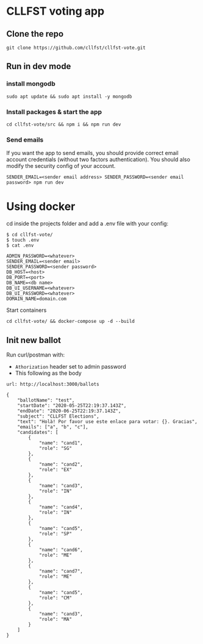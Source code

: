 # CLLFST voting app


## Clone the repo
```
git clone https://github.com/cllfst/cllfst-vote.git
```

## Run in dev mode
### install mongodb
```
sudo apt update && sudo apt install -y mongodb
```

### Install packages & start the app
```
cd cllfst-vote/src && npm i && npm run dev
```

### Send emails
If you want the app to send emails, you should provide correct
email account credentials (without two factors authentication).
You should also modify the security config of your account.

```
SENDER_EMAIL=<sender email address> SENDER_PASSWORD=<sender email password> npm run dev
```

# Using docker
cd inside the projects folder and add a .env file with your config:
```
$ cd cllfst-vote/
$ touch .env
$ cat .env

ADMIN_PASSWORD=<whatever>
SENDER_EMAIL=<sender email>
SENDER_PASSWORD=<sender password>
DB_HOST=<host>
DB_PORT=<port>
DB_NAME=<db name>
DB_UI_USERNAME=<whatever>
DB_UI_PASSWORD=<whatever>
DOMAIN_NAME=domain.com
```

Start containers
```
cd cllfst-vote/ && docker-compose up -d --build

```

## Init new ballot
Run curl/postman with:
- `Athorization` header set to admin password
- This following as the body
```
url: http://localhost:3000/ballots

{
	"ballotName": "test",
	"startDate": "2020-05-25T22:19:37.143Z",
	"endDate": "2020-06-25T22:19:37.143Z",
	"subject": "CLLFST Elections",
	"text": "Holà! Por favor use este enlace para votar: {}. Gracias",
	"emails": ["a", "b", "c"],
	"candidates": [
	    {
	        "name": "cand1",
	        "role": "SG"
	    },
	    {
	        "name": "cand2",
	        "role": "EX"
	    },
	    {
	        "name": "cand3",
	        "role": "IN"
	    },
	    {
	        "name": "cand4",
	        "role": "IN"
	    },
	    {
	        "name": "cand5",
	        "role": "SP"
	    },
	    {
	        "name": "cand6",
	        "role": "ME"
	    },
	    {
	        "name": "cand7",
	        "role": "ME"
	    },
	    {
	        "name": "cand5",
	        "role": "CM"
	    },
	    {
	        "name": "cand3",
	        "role": "MA"
	    }
	]
}
```